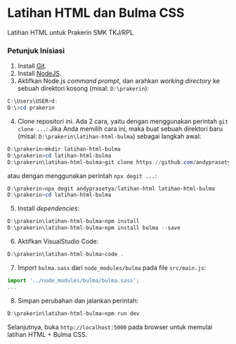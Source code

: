 # Latihan HTML dan Bulma CSS
Latihan HTML untuk Prakerin SMK TKJ/RPL

### Petunjuk Inisiasi
1. Install [Git](https://git-scm.com/).
2. Install [NodeJS](https://nodejs.org/en/download/).
3. Aktifkan Node.js _command prompt_, dan arahkan _working directory_ ke sebuah direktori kosong (misal: `D:\prakerin`):
```powershell
C:\Users\USER>d:
D:\>cd prakerin
```
4. Clone repositori ini. Ada 2 cara, yaitu dengan menggunakan perintah `git clone ...`:
Jika Anda memilih cara ini, maka buat sebuah direktori baru (misal: `D:\prakerin\latihan-html-bulma`) sebagai langkah awal:
```powershell
D:\prakerin>mkdir latihan-html-bulma
D:\prakerin>cd latihan-html-bulma
D:\prakerin\latihan-html-bulma>git clone https://github.com/andyprasetya/latihan-html.git .
```
atau dengan menggunakan perintah `npx degit ...`:
```powershell
D:\prakerin>npx degit andyprasetya/latihan-html latihan-html-bulma
D:\prakerin>cd latihan-html-bulma
```
5. Install _dependencies_:
```powershell
D:\prakerin\latihan-html-bulma>npm install
D:\prakerin\latihan-html-bulma>npm install bulma --save
```
6. Aktifkan VisualStudio Code:
```powershell
D:\prakerin\latihan-html-bulma>code .
```
7. Import `bulma.sass` dari `node_modules/bulma` pada file `src/main.js`:
```javascript
import '../node_modules/bulma/bulma.sass';
...
```
8. Simpan perubahan dan jalankan perintah:
```powershell
D:\prakerin\latihan-html-bulma>npm run dev
```
Selanjutnya, buka `http://localhost:5000` pada browser untuk memulai latihan HTML + Bulma CSS.
